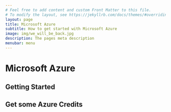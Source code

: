 ```yaml
---
# Feel free to add content and custom Front Matter to this file.
# To modify the layout, see https://jekyllrb.com/docs/themes/#overriding-theme-defaults
layout: page
title: Microsoft Azure
subtitle: How to get started with Microsoft Azure
image: img/we_will_be_back.jpg
description: The pages meta description
menubar: menu
---
```


# Microsoft Azure

## Getting Started

## Get some Azure Credits
